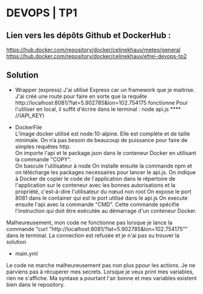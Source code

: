 # DEVOPS | TP1

## Lien vers les dépôts Github et DockerHub :

https://hub.docker.com/repository/docker/celinekhauv/meteo/general  
https://hub.docker.com/repository/docker/celinekhauv/efrei-devops-tp2

## Solution

- Wrapper (express)
  J'ai utilisé Express car un framework que je maitrise.
  J'ai créé une route pour faire en sorte que la requête
  http://localhost:8081/?lat=5.902785&lon=102.754175 fonctionne
  Pour l'utiliser en local, il suffit d'écrire dans le terminal : node api.js \*\*\*\* //(API_KEY)

- DockerFile  
  L’image docker utilisé est node:10-alpine. Elle est complète et de taille minimale. On n’a pas besoin de beaucoup de puissance pour faire de simples requêtes http.  
  On importe l'api et le package.json dans le conteneur Docker en utilisant la commande "COPY".  
  On bascule l'utilisateur à node
  On installe ensuite la commande npm et on télécharge les packages necessaires pour lancer le api.js.
  On indique à Docker de copier le code de l'application dans le répertoire de l'application sur le conteneur avec les bonnes autorisations et la propriété, c'est-à-dire l'utilisateur du nœud non root
  On expose le port 8081 dans le container qui est le port utilisé dans le api.js
  On execute ensuite l'api avec la commande "CMD". Cette commande spécifie l'instruction qui doit être exécutée au démarrage d'un conteneur Docker.

Malheureusement, mon code ne fonctionne pas lorsque je lance la commande "curl "http://localhost:8081/?lat=5.902785&lon=102.754175"" dans le terminal.
La connection est refusée et je n'ai pas su trouver la solution

- main.yml

Le code ne marche malheureusement pas non plus ppour les actions. Je ne parviens pas à récuperer mes secrets. Lorsque je veux print mes variables, rien ne s'affiche. Ma syntaxe a pourtant l'air bonne et mes variables existent bien dans le repository.